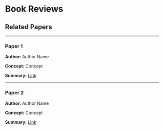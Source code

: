 # Book Reviews

## Related Papers

---

### Paper 1

**Author:** Author Name

**Concept:** Concept

**Summary:** [Link](https://www.mdpi.com/2075-4663/6/4/130)

---

### Paper 2

**Author:** Author Name

**Concept:** Concept

**Summary:** [Link](https://ieeexplore.ieee.org/abstract/document/8336015)

